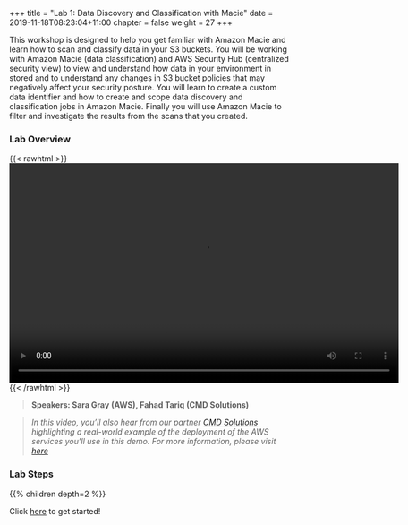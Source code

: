 +++
title = "Lab 1: Data Discovery and Classification with Macie"
date = 2019-11-18T08:23:04+11:00
chapter = false
weight = 27
+++

This workshop is designed to help you get familiar with Amazon Macie and learn how to scan and classify data in your S3 buckets.  You will be working with Amazon Macie (data classification) and AWS Security Hub (centralized security view) to view and understand how data in your environment in stored and to understand any changes in S3 bucket policies that may negatively affect your security posture.  You will learn to create a custom data identifier and how to create and scope data discovery and classification jobs in Amazon Macie.  Finally you will use Amazon Macie to filter and investigate the results from the scans that you created.

### Lab Overview

{{< rawhtml >}}
<video width="696" height="392" controls>
  <source src="https://d1tqhetmq9f85b.cloudfront.net/downloads/apacsecweek-lab1.mp4" type="video/mp4">
  Your browser doesn't support video.
</video>
{{< /rawhtml >}}

>  **Speakers: Sara Gray (AWS), Fahad Tariq (CMD Solutions)** 

>  *In this video, you’ll also hear from our partner [CMD Solutions](https://bit.ly/CMDSolutions)  highlighting a real-world example of the deployment of the AWS services you’ll use in this demo. For more information, please visit [here](https://bit.ly/CMDSolutions)*

### Lab Steps
{{% children depth=2 %}}

Click [here](../module1/scenario) to get started!



